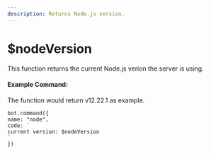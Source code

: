 ```yaml
---
description: Returns Node.js version.
---
```


# $nodeVersion

This function returns the current Node.js verion the server is using.

#### Example Command:

The function would return v12.22.1 as example.

```
bot.command({
name: "node",
code: `
current version: $nodeVersion
`
})
```
